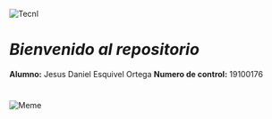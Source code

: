 ![Tecnl](https://lh3.googleusercontent.com/proxy/oHJqCIc-vjFAlQoxvEtjbrTNvi1d5W5aCWEMWigUPpn6Bpzd-5L-Mv-5l4qOfDBF7CkhJICR33altXhu6r9x_841m8sndaTswquYWXzwxHiDXW7tOvdegnmPmXh1ku_hPC2sy0ddcyurScSeGKjlCw)
# *Bienvenido al repositorio*
**Alumno:** Jesus Daniel Esquivel Ortega
**Numero de control:** 19100176
#   
![Meme](https://www.unionyucatan.mx/sites/default/files/styles/galeria/public/memes-dia-ingeniero-2019-1-julio.jpg?itok=CqueucjQ)
